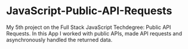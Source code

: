 # JavaScript-Public-API-Requests
 My 5th project on the Full Stack JavaScript Techdegree: Public API Requests. In this App I worked with public APIs, made API requests and asynchronously handled the returned data.
